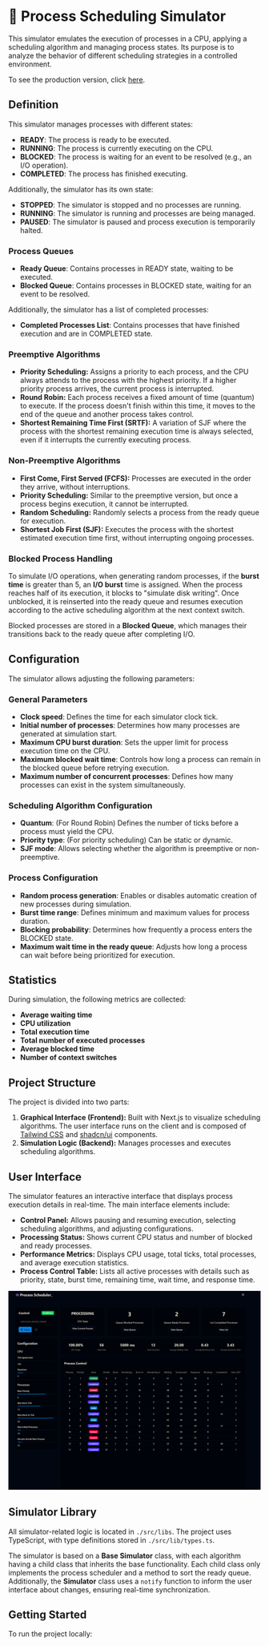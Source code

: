 # 👾 Process Scheduling Simulator

This simulator emulates the execution of processes in a CPU, applying a scheduling algorithm and managing process states. Its purpose is to analyze the behavior of different scheduling strategies in a controlled environment.

To see the production version, click [here](https://process-scheduler-endev.vercel.app/).

## Definition

This simulator manages processes with different states:

- **READY**: The process is ready to be executed.
- **RUNNING**: The process is currently executing on the CPU.
- **BLOCKED**: The process is waiting for an event to be resolved (e.g., an I/O operation).
- **COMPLETED**: The process has finished executing.

Additionally, the simulator has its own state:

- **STOPPED**: The simulator is stopped and no processes are running.
- **RUNNING**: The simulator is running and processes are being managed.
- **PAUSED**: The simulator is paused and process execution is temporarily halted.

### Process Queues

- **Ready Queue**: Contains processes in READY state, waiting to be executed.
- **Blocked Queue**: Contains processes in BLOCKED state, waiting for an event to be resolved.

Additionally, the simulator has a list of completed processes:

- **Completed Processes List**: Contains processes that have finished execution and are in COMPLETED state.

### Preemptive Algorithms

- **Priority Scheduling:** Assigns a priority to each process, and the CPU always attends to the process with the highest priority. If a higher priority process arrives, the current process is interrupted.
- **Round Robin:** Each process receives a fixed amount of time (quantum) to execute. If the process doesn't finish within this time, it moves to the end of the queue and another process takes control.
- **Shortest Remaining Time First (SRTF):** A variation of SJF where the process with the shortest remaining execution time is always selected, even if it interrupts the currently executing process.

### Non-Preemptive Algorithms

- **First Come, First Served (FCFS):** Processes are executed in the order they arrive, without interruptions.
- **Priority Scheduling:** Similar to the preemptive version, but once a process begins execution, it cannot be interrupted.
- **Random Scheduling:** Randomly selects a process from the ready queue for execution.
- **Shortest Job First (SJF):** Executes the process with the shortest estimated execution time first, without interrupting ongoing processes.

### Blocked Process Handling

To simulate I/O operations, when generating random processes, if the **burst time** is greater than 5, an **I/O burst** time is assigned. When the process reaches half of its execution, it blocks to "simulate disk writing". Once unblocked, it is reinserted into the ready queue and resumes execution according to the active scheduling algorithm at the next context switch.

Blocked processes are stored in a **Blocked Queue**, which manages their transitions back to the ready queue after completing I/O.

## Configuration

The simulator allows adjusting the following parameters:

### General Parameters

- **Clock speed**: Defines the time for each simulator clock tick.
- **Initial number of processes**: Determines how many processes are generated at simulation start.
- **Maximum CPU burst duration**: Sets the upper limit for process execution time on the CPU.
- **Maximum blocked wait time**: Controls how long a process can remain in the blocked queue before retrying execution.
- **Maximum number of concurrent processes**: Defines how many processes can exist in the system simultaneously.

### Scheduling Algorithm Configuration

- **Quantum**: (For Round Robin) Defines the number of ticks before a process must yield the CPU.
- **Priority type**: (For priority scheduling) Can be static or dynamic.
- **SJF mode**: Allows selecting whether the algorithm is preemptive or non-preemptive.

### Process Configuration

- **Random process generation**: Enables or disables automatic creation of new processes during simulation.
- **Burst time range**: Defines minimum and maximum values for process duration.
- **Blocking probability**: Determines how frequently a process enters the BLOCKED state.
- **Maximum wait time in the ready queue**: Adjusts how long a process can wait before being prioritized for execution.

## Statistics

During simulation, the following metrics are collected:

- **Average waiting time**
- **CPU utilization**
- **Total execution time**
- **Total number of executed processes**
- **Average blocked time**
- **Number of context switches**

## Project Structure

The project is divided into two parts:

1. **Graphical Interface (Frontend):** Built with Next.js to visualize scheduling algorithms. The user interface runs on the client and is composed of [Tailwind CSS](https://tailwindcss.com/) and [shadcn/ui](https://ui.shadcn.com/) components.
2. **Simulation Logic (Backend):** Manages processes and executes scheduling algorithms.

## User Interface

The simulator features an interactive interface that displays process execution details in real-time. The main interface elements include:

- **Control Panel:** Allows pausing and resuming execution, selecting scheduling algorithms, and adjusting configurations.
- **Processing Status:** Shows current CPU status and number of blocked and ready processes.
- **Performance Metrics:** Displays CPU usage, total ticks, total processes, and average execution statistics.
- **Process Control Table:** Lists all active processes with details such as priority, state, burst time, remaining time, wait time, and response time.

![Simulator Screenshot](docs/simulator.png)

## Simulator Library

All simulator-related logic is located in `./src/libs`. The project uses TypeScript, with type definitions stored in `./src/lib/types.ts`.

The simulator is based on a **Base Simulator** class, with each algorithm having a child class that inherits the base functionality. Each child class only implements the process scheduler and a method to sort the ready queue. Additionally, the **Simulator** class uses a `notify` function to inform the user interface about changes, ensuring real-time synchronization.

## Getting Started

To run the project locally:
